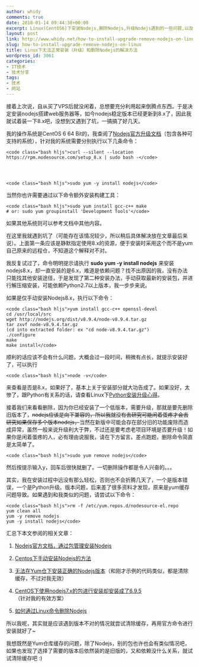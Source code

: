 ```yaml
---
author: whidy
comments: true
date: 2018-01-14 09:44:38+00:00
excerpt: Linux(CentOS6)下安装Nodejs,删除Nodejs,升级Nodejs遇到的一些问题,以及相关解决方案的介绍
layout: post
link: http://www.whidy.net/how-to-install-upgrade-remove-nodejs-on-linux.html
slug: how-to-install-upgrade-remove-nodejs-on-linux
title: Linux下无法正常安装（升级）和删除Nodejs的解决方法
wordpress_id: 3061
categories:
- IT技术
- 技术分享
tags:
- 技术
- 网站
---
```


接着上次说，自从买了VPS后就没闲着，总想要充分利用起来倒腾点东西。于是决定安装nodejs搭建web服务器等，如今nodejs稳定版本已经更新到8.x了，因此我就试着装一下8.x吧，没想到又遇到了坑，一搞搞了好几天。

我的操作系统是CentOS 6 64 Bit的，我查阅了[Nodejs官方升级文档](https://nodejs.org/en/download/package-manager/)（包含各种可支持的系统），针对我的系统需要分别执行以下几条命令：

    
    <code class="bash hljs">curl --silent --location https://rpm.nodesource.com/setup_8.x | sudo bash -</code>



    
    <code class="bash hljs">sudo yum -y install nodejs</code>


当然你也许需要通过以下命令额外安装构建工具：

    
    <code class="bash hljs">sudo yum install gcc-c++ make
    # or: sudo yum groupinstall 'Development Tools'</code>


如果其他系统则可以参考文档中其他内容。

在这里我就遇到坑了（可能存在该情况较少，所以稍后具体解决放在文章最后来说）。上面第一条应该是静默指定使用8.x的资源，便于安装时采用这个而不是yum自己原来的远程仓，不知道这个解释对不对。

我反复试过了，命令明明提示请执行 **sudo yum -y install nodejs** 来安装nodejs8.x，却一直安装的是6.x，难道是依赖问题？找不出原因的我，没有办法只能找其他安装途径，于是发现了第二种安装办法，手动获取最新的安装包，并进行解压缩安装，可能依赖Python2.7以上版本，我一步步来说。

如果是仅手动安装Nodejs8.x，执行以下命令：

    
    <code class="bash hljs">yum install gcc-c++ openssl-devel
    cd /usr/local/src
    wget http://nodejs.org/dist/v8.9.4/node-v8.9.4.tar.gz
    tar zxvf node-v8.9.4.tar.gz
    (cd into extracted folder: ex "cd node-v8.9.4.tar.gz")
    ./configure
    make
    make install</code>


顺利的话应该不会有什么问题，大概会过一段时间，稍微有点长，就提示安装好了，可以执行

    
    <code class="bash hljs">node -v</code>


来查看是否是8.x，如果好了，基本上关于安装部分就大功告成了。如果没好，太惨了，跟Python有关系的话，请查看Linux下[Python安装升级心得](http://www.whidy.net/linux-install-upgrade-python-2-7.html)。

接着我们来看看删除，因为你已经安装了一个低版本，需要升级，那就是要先删除旧版本了，<del>nodejs应该是向下兼容的，所以我就没有去研究可能闲着蛋疼才会去研究如果保存多个版本nodejs，</del>当然在新版中可能会存在部分旧的功能废除而造成异常，虽然一般来说升级利大于弊，不过还是要考虑老项目环境是否要升级！如果你是闲着蛋疼的人，必有理由说服我，请在下方留言。差点跑题，删除命令简直是太简单了。

    
    <code class="bash hljs">sudo yum remove nodejs</code>


然后按提示输入y，回车后很快就删了。一切删除操作都是令人兴奋的。。。

其实，我在安装过程中远没有那么轻松，否则也不会折腾几天了，一个是版本错误，一个是Python升级。版本问题，后来差了很多资料才发现，原来是yum缓存问题导致。如果遇到和我类似的问题，请尝试以下命令：

    
    <code class="bash hljs">rm -f /etc/yum.repos.d/nodesource-el.repo
    yum clean all
    yum -y remove nodejs
    yum -y install nodejs</code>


汇总下本文参阅的相关文章：



 	
  1. [Nodejs官方文档，通过包管理安装Nodejs](https://nodejs.org/en/download/package-manager/)

 	
  2. [Centos下手动安装Nodejs的方法](https://serverfault.com/questions/299288/how-do-you-install-node-js-on-centos)

 	
  3. [无法在Yum仓下安装正确的Nodejs版本](https://github.com/nodesource/distributions/issues/340)（和刚才示例的代码类似，都是清除缓存，不过对我无效）

 	
  4. [CentOS下使用nodejs7.x的包进行安装却安装成了6.9.5](https://github.com/nodesource/distributions/issues/421)（针对我的有效方案）

 	
  5. [如何通过Linux命令删除Nodejs](https://stackoverflow.com/questions/5650169/uninstall-node-js-using-linux-command-line)


所以我呢，其实就是应该遇到版本不对的情况就尝试清除缓存，再用官方命令进行安装就好了~

我想既然是Yum仓库缓存的问题，除了Nodejs，别的包也许也会有类似情况吧，如果也发现了选择了需要的版本后依然装的是旧版的，又和依赖没什么关系，就试试清除缓存吧 :)
